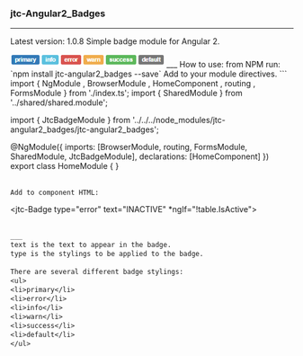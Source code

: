 ### jtc-Angular2_Badges
___
Latest version: 1.0.8
Simple badge module for Angular 2.

<img src='./src/images/sampleImage.PNG' />
___
How to use:
from NPM run: `npm install jtc-angular2_badges --save`   
Add to your module directives.
```
import { NgModule
    , BrowserModule
    , HomeComponent
    , routing
    , FormsModule } from './index.ts';
import { SharedModule }            from '../shared/shared.module';

import { JtcBadgeModule } from '../../../node_modules/jtc-angular2_badges/jtc-angular2_badges';

@NgModule({
    imports: [BrowserModule, routing, FormsModule, SharedModule, JtcBadgeModule],
    declarations: [HomeComponent]
})
export class HomeModule { }
```

Add to component HTML: 
```
<jtc-Badge type="error" text="INACTIVE" *ngIf="!table.IsActive"></jtc-Badge>
``` 

___
text is the text to appear in the badge.
type is the stylings to be applied to the badge.

There are several different badge stylings:
<ul>
<li>primary</li>
<li>error</li>
<li>info</li>
<li>warn</li>
<li>success</li>
<li>default</li>
</ul>
